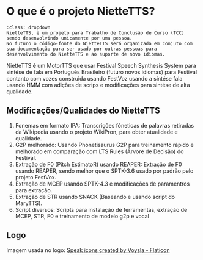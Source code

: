 # O que é o projeto NietteTTS?

```{admonition} Observações
:class: dropdown
NietteTTS, é um projeto para Trabalho de Conclusão de Curso (TCC) sendo desenvolvindo unicamente por uma pessoa. 
No futuro o código-fonte do NietteTTS será organizada em conjuto com sua documentação para ser usado por outras pessoas para desenvolvimento do NietteTTS e ao suporte de novo idiomas.
```

NietteTTS é um MotorTTS que usar Festival Speech Synthesis System para sintése de fala em Português Brasileiro (futuro novos idiomas) para Festival contanto com vozes construida usando FestVoz usando a sintése fala usando HMM com adições de scrips e modificações para sintése de alta qualidade.

## Modificações/Qualidades do NietteTTS

1. Fonemas em formato IPA:
Transcrições fóneticas de palavras retiradas da Wikipedia usando o projeto WikiPron, para obter atualidade e qualidade.
2. G2P melhorado:
Usando Phonetisaurus G2P para treinamento rápido e melhorado em comparação com LTS Rules (Árvore de Decisão) do Festival.
3. Extração de F0 (Pitch EstimatoR) usando REAPER:
Extração de F0 usando REAPER, sendo melhor que o SPTK-3.6 usado por padrão pelo projeto FestVox.
4. Extração de MCEP usando SPTK-4.3 e modificações de paramentros para extração.
5. Extração de STR usando SNACK (Baseando e usando script do MaryTTS).
6. Script diversos:
Scripts para instalação de ferramentas, extração de MCEP, STR, F0 e treinamento de modelo g2p e vocal

## Logo
Imagem usada no logo:
<a href="https://www.flaticon.com/free-icons/speak" title="speak icons">Speak icons created by Voysla - Flaticon</a>
